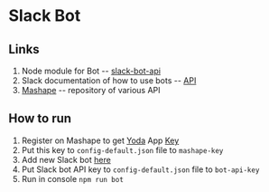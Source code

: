 # Slack Bot

## Links
1. Node module for Bot -- [slack-bot-api](https://github.com/mishk0/slack-bot-api)
1. Slack documentation of how to use bots -- [API](https://api.slack.com/bot-users)
1. [Mashape](https://market.mashape.com/dashboard) -- repository of various API

## How to run
1. Register on Mashape to get [Yoda](https://market.mashape.com/ismaelc/yoda-speak) App [Key](http://docs.mashape.com/api-keys)
1. Put this key to `config-default.json` file to `mashape-key`
1. Add new Slack bot [here](https://my.slack.com/services/new/bot)
1. Put Slack bot API key to `config-default.json` file to `bot-api-key`
1. Run in console `npm run bot`
